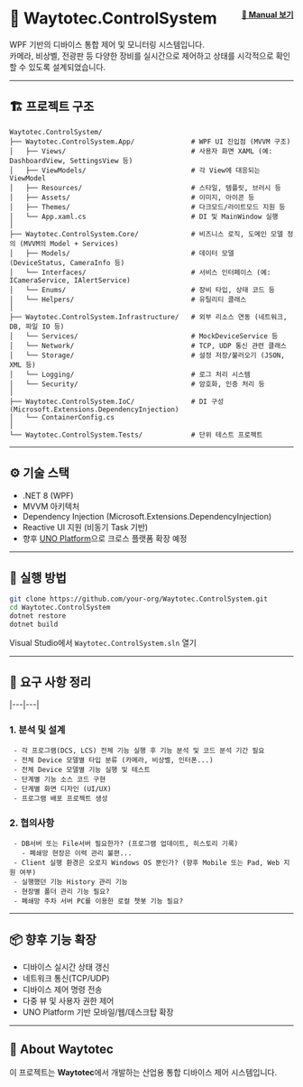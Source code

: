 
<h1 align="left">
  🚀 Waytotec.ControlSystem
  <a href="./Manual.md" style="float:right; font-size:14px;">📖 Manual 보기</a>
</h1>

WPF 기반의 디바이스 통합 제어 및 모니터링 시스템입니다.  
카메라, 비상벨, 전광판 등 다양한 장비를 실시간으로 제어하고 상태를 시각적으로 확인할 수 있도록 설계되었습니다.

---

## 🏗️ 프로젝트 구조

```
Waytotec.ControlSystem/
├── Waytotec.ControlSystem.App/              # WPF UI 진입점 (MVVM 구조)
│   ├── Views/                               # 사용자 화면 XAML (예: DashboardView, SettingsView 등)
│   ├── ViewModels/                          # 각 View에 대응되는 ViewModel
│   ├── Resources/                           # 스타일, 템플릿, 브러시 등
│   ├── Assets/                              # 이미지, 아이콘 등
│   ├── Themes/                              # 다크모드/라이트모드 지원 등
│   └── App.xaml.cs                          # DI 및 MainWindow 실행
│
├── Waytotec.ControlSystem.Core/             # 비즈니스 로직, 도메인 모델 정의 (MVVM의 Model + Services)
│   ├── Models/                              # 데이터 모델 (DeviceStatus, CameraInfo 등)
│   └── Interfaces/                          # 서비스 인터페이스 (예: ICameraService, IAlertService)
│   └── Enums/                               # 장비 타입, 상태 코드 등
│   └── Helpers/                             # 유틸리티 클래스
│
├── Waytotec.ControlSystem.Infrastructure/   # 외부 리소스 연동 (네트워크, DB, 파일 IO 등)
│   └── Services/                            # MockDeviceService 등
│   └── Network/                             # TCP, UDP 통신 관련 클래스
│   └── Storage/                             # 설정 저장/불러오기 (JSON, XML 등)
│   └── Logging/                             # 로그 처리 시스템
│   └── Security/                            # 암호화, 인증 처리 등
│
├── Waytotec.ControlSystem.IoC/              # DI 구성 (Microsoft.Extensions.DependencyInjection)
│   └── ContainerConfig.cs
│
└── Waytotec.ControlSystem.Tests/            # 단위 테스트 프로젝트
```

---

## ⚙️ 기술 스택

- .NET 8 (WPF)
- MVVM 아키텍처
- Dependency Injection (Microsoft.Extensions.DependencyInjection)
- Reactive UI 지원 (비동기 Task 기반)
- 향후 [UNO Platform](https://platform.uno/)으로 크로스 플랫폼 확장 예정

---

## 🔧 실행 방법

```bash
git clone https://github.com/your-org/Waytotec.ControlSystem.git
cd Waytotec.ControlSystem
dotnet restore
dotnet build
```

Visual Studio에서 `Waytotec.ControlSystem.sln` 열기

---

## 📝 요구 사항 정리

|---|---|

### 1. 분석 및 설계
```text
 - 각 프로그램(DCS, LCS) 전체 기능 실행 후 기능 분석 및 코드 분석 기간 필요
 - 전체 Device 모델별 타입 분류 (카메라, 비상벨, 인터폰...)
 - 전체 Device 모델별 기능 실행 및 테스트
 - 단계별 기능 소스 코드 구현
 - 단계별 화면 디자인 (UI/UX)
 - 프로그램 배포 프로젝트 생성
```

### 2. 협의사항
```text
 - DB서버 또는 File서버 필요한가? (프로그램 업데이트, 히스토리 기록)
   - 폐쇄망 현장은 이력 관리 불편...
 - Client 실행 환경은 오로지 Windows OS 뿐인가? (향후 Mobile 또는 Pad, Web 지원 여부)
 - 실행했던 기능 History 관리 기능 
 - 현장별 폴더 관리 기능 필요?
 - 폐쇄망 주차 서버 PC를 이용한 로컬 챗봇 기능 필요?
```

---

## 📦 향후 기능 확장

- 디바이스 실시간 상태 갱신
- 네트워크 통신(TCP/UDP)
- 디바이스 제어 명령 전송
- 다중 뷰 및 사용자 권한 제어
- UNO Platform 기반 모바일/웹/데스크탑 확장

---

## 🏢 About Waytotec

이 프로젝트는 **Waytotec**에서 개발하는 산업용 통합 디바이스 제어 시스템입니다.

